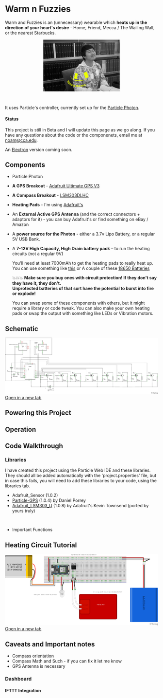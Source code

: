 # Warm n Fuzzies

Warm and Fuzzies is an (unnecessary) wearable which **heats up in the direction of your heart's desire** - Home, Friend, Mecca / The Wailing Wall, or the nearest Starbucks.
<p align="center">
<img src="reaji_warm.jpg" width="50%" align="center">
</p>
<br>

It uses Particle's controller, currently set up for the [Particle Photon](https://store.particle.io/collections/photon).

#### Status

This project is still in Beta and I will update this page as we go along.
If you have any questions about the code or the componenets, email me at noam@cca.edu.

An [Electron](https://store.particle.io/collections/electron) version coming soon. 

## Components
* Particle Photon
* **A GPS Breakout** - [Adafruit Ultimate GPS V3](https://www.adafruit.com/product/746)
* **A Compass Breakout** - [LSM303DLHC](https://www.adafruit.com/product/1120)
* **Heating Pads** - I'm using [Adafruit's](https://www.adafruit.com/product/1481)
* An **External Active GPS Antenna** (and the correct connectors + adaptors for it) - you can buy Adafruit's or find something on eBay / Amazon
* A **power source for the Photon** - either a 3.7v Lipo Battery, or a regular 5V USB Bank. 
* A **7-12V High Capacity, High Drain battery pack** – to run the heating circuits (not a regular 9V)

  You'll need at least 7000mAh to get the heating pads to really heat up. You can use something like [this](http://a.co/99Ji5B1) or A couple of these [18650 Batteries](http://a.co/b3cm1pK)

  :boom::boom::boom:  **Make sure you buy ones with circuit protection! If they don't say they have it, they don't.  
  Unprotected batteries of that sort have the potential to burst into fire or explode!**

  You can swap some of these components with others, but it might require a library or code tweak.
  You can also make your own heating pads or swap the output with something like LEDs or Vibration motors.


## Schematic
![Schematic](warm_schematic_v4.png)<a href="https://raw.githubusercontent.com/zomerfeld/warm_n_fuzzies/master/warm_schematic_v4.png" target="blank">Open in a new tab</a>
<br>

## Powering this Project

## Operation

## Code Walkthrough
### Libraries 
I have created this project using the Particle Web IDE and these libraries. They should all be added automatically with the 'project.properties' file, but in case this fails, you will need to add these libraries to your code, using the libraries tab. 
* Adafruit_Sensor (1.0.2)
* [Particle-GPS](https://github.com/porrey/Particle-GPS) (1.0.4) by Daniel Porrey
* [Adafruit_LSM303_U](https://github.com/zomerfeld/Adafruit_LSM303_U) (1.0.8) by Adafruit's Kevin Townsend (ported by yours truly)  
<br>

* Important Functions

## Heating Circuit Tutorial
![Schematic](MyCircuit_HeatingPad.png)<a href="https://raw.githubusercontent.com/zomerfeld/warm_n_fuzzies/master/MyCircuit_HeatingPad.png" target="blank">Open in a new tab</a>
<br>

## Caveats and Important notes
* Compass orientation
* Compass Math and Such - if you can fix it let me know 
* GPS Antenna is necessary 



### Dashboard

#### IFTTT Integration

